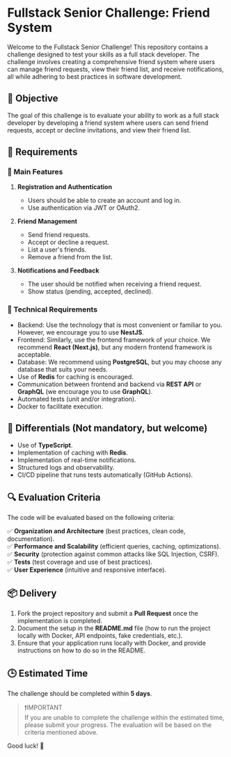 # Fullstack Senior Challenge: Friend System

Welcome to the Fullstack Senior Challenge! This repository contains a challenge designed to test your skills as a full stack developer. The challenge involves creating a comprehensive friend system where users can manage friend requests, view their friend list, and receive notifications, all while adhering to best practices in software development.

## 📌 Objective
The goal of this challenge is to evaluate your ability to work as a full stack developer by developing a friend system where users can send friend requests, accept or decline invitations, and view their friend list.

## 🎯 Requirements
### 📌 Main Features
1. **Registration and Authentication**
   - Users should be able to create an account and log in.
   - Use authentication via JWT or OAuth2.
   
2. **Friend Management**
   - Send friend requests.
   - Accept or decline a request.
   - List a user's friends.
   - Remove a friend from the list.
   
3. **Notifications and Feedback**
   - The user should be notified when receiving a friend request.
   - Show status (pending, accepted, declined).

### 📌 Technical Requirements
- Backend: Use the technology that is most convenient or familiar to you. However, we encourage you to use **NestJS**.
- Frontend: Similarly, use the frontend framework of your choice. We recommend **React (Next.js)**, but any modern frontend framework is acceptable.
- Database: We recommend using **PostgreSQL**, but you may choose any database that suits your needs.
- Use of **Redis** for caching is encouraged.
- Communication between frontend and backend via **REST API** or **GraphQL** (we encourage you to use **GraphQL**).
- Automated tests (unit and/or integration).
- Docker to facilitate execution.

## 🚀 Differentials (Not mandatory, but welcome)
- Use of **TypeScript**.
- Implementation of caching with **Redis**.
- Implementation of real-time notifications.
- Structured logs and observability.
- CI/CD pipeline that runs tests automatically (GitHub Actions).

## 🔍 Evaluation Criteria

The code will be evaluated based on the following criteria:

✅ **Organization and Architecture** (best practices, clean code, documentation).  
✅ **Performance and Scalability** (efficient queries, caching, optimizations).  
✅ **Security** (protection against common attacks like SQL Injection, CSRF).  
✅ **Tests** (test coverage and use of best practices).  
✅ **User Experience** (intuitive and responsive interface).

## 📦 Delivery
1. Fork the project repository and submit a **Pull Request** once the implementation is completed.
2. Document the setup in the **README.md** file (how to run the project locally with Docker, API endpoints, fake credentials, etc.).
3. Ensure that your application runs locally with Docker, and provide instructions on how to do so in the README.

## 🕒 Estimated Time

The challenge should be completed within **5 days**.

>❗IMPORTANT  
> If you are unable to complete the challenge within the estimated time, please submit your progress. The evaluation will be based on the criteria mentioned above.

Good luck! 🚀
